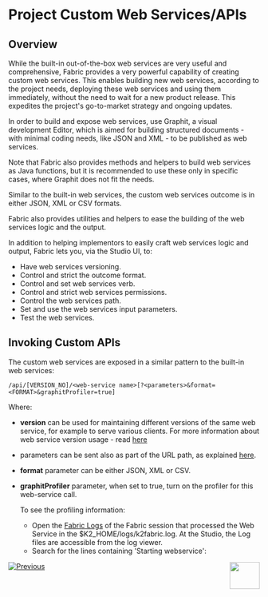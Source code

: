 # Project Custom Web Services/APIs

## Overview

While the built-in out-of-the-box web services are very useful and comprehensive, Fabric provides a very powerful capability of creating custom web services. This enables building new web services, according to the project needs, deploying these web services and using them immediately, without the need to wait for a new product release. This expedites the project's go-to-market strategy and ongoing updates.

In order to build and expose web services, use Graphit, a visual development Editor, which is aimed for building structured documents - with minimal coding needs, like JSON and XML - to be published as web services.

Note that Fabric also provides methods and helpers to build web services as Java functions, but it is recommended to use these only in specific cases, where Graphit does not fit the needs.

Similar to the built-in web services, the custom web services outcome is in either JSON, XML or CSV formats. 

Fabric also provides utilities and helpers to ease the building of the web services logic and the output. 

In addition to helping implementors to easily craft web services logic and output, Fabric lets you, via the Studio UI, to:

* Have web services versioning.
* Control and strict the outcome format.
* Control and set web services verb. 
* Control and strict web services permissions.
* Control the web services path.
* Set and use the web services input parameters.
* Test the web services. 



## Invoking Custom APIs

The custom web services are exposed in a similar pattern to the built-in web services:

`/api/[VERSION_NO]/<web-service name>[?<parameters>&format=<FORMAT>&graphitProfiler=true]`

Where:

* **version** can be used for maintaining different versions of the same web service, for example to serve various clients. For more information about web service version usage - read [here](09_custom_ws_properties.md)

* parameters can be sent also as part of the URL path, as explained [here](08_custom_ws_input_parameters.md).

* **format** parameter can be either JSON, XML or CSV.

* **graphitProfiler** parameter, when set to true, turn on the profiler for this web-service call. 

  To see the profiling information:

  * Open the [Fabric Logs](/articles/21_Fabric_troubleshooting/02_Fabric_troubleshooting_log_files.md#log-files) of the Fabric session that processed the Web Service in the $K2_HOME/logs/k2fabric.log. At the Studio, the Log files are accessible from the log viewer.
  * Search for the lines containing 'Starting webservice':





[![Previous](/articles/images/Previous.png)](/articles/15_web_services_and_graphit/04_built_in_fabric_ws.md)[<img align="right" width="60" height="54" src="/articles/images/Next.png">](/articles/15_web_services_and_graphit/06_custom_ws_create_graphit_ws.md)



